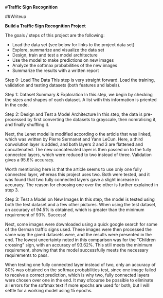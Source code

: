 #**Traffic Sign Recognition** 

##Writeup


**Build a Traffic Sign Recognition Project**

The goals / steps of this project are the following:
* Load the data set (see below for links to the project data set)
* Explore, summarize and visualize the data set
* Design, train and test a model architecture
* Use the model to make predictions on new images
* Analyze the softmax probabilities of the new images
* Summarize the results with a written report


Step 0: Load The Data
This step is very straight forward. Load the training, validation and testing datasets (both features and labels).

Step 1: Dataset Summary & Exploration
In this step, we begin by checking the sizes and shapes of each dataset. A list with this information is priented in the code.

Step 2: Design and Test a Model Architecture
In this step, the data is pre-processed by first converting the datasets to grayscale, then nomralising it, and finally shuffling it.

Next, the Lenet model is modified according o the article that was linked, which was written by Pierre Sermanet and Yann LeCun. Here, a third convolution layer is added, and both layers 2 and 3 are flattened and concatenated. The new concatenated layer is then passed on to the fully connected layers, which were reduced to two instead of three. Validation gives a 95.6% accuracy.

Worth mentioning here is that the article seems to use only one fully connected layer, whereas this project uses two. Both were tested, and it was found that two fully connected layers gave a slight increase in accuracy. The reason for choosing one over the other is further explained in step 3.

Step 3: Test a Model on New Images
In this step, the model is tested using both the test dataset and a few other pictures. When using the test dataset, an accuracy of 94.5% is obtained, which is greater than the  minimum requirement of 93%. Success!

Next, some images were downloaded using a quick google search for some of the German traffic signs used. These images were then processed the same way the gived datasets were, and the results were presented in the end. The lowest uncertainty noted in this comparison was for the "Children crossing" sign, with an accuracy of 93.62%. This still meets the minimum requirement, showing that the model successfully meets the necessary requirements to pass.

When testing one fully connected layer instead of two, only an accuracy of 80% was obtained on the softmax probabilities test, since one image failed to receive a correct prediction, which is why two, fully connected layers were chosen over one in the end. It may ofcourse be possible to eliminate all errors for the softmax text if more epochs are used for both, but I will settle for a working model using 15 epochs.